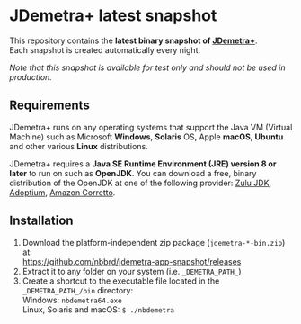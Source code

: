 # JDemetra+ latest snapshot

This repository contains the **latest binary snapshot of [JDemetra+](https://github.com/jdemetra/jdemetra-app)**.  
Each snapshot is created automatically every night.

_Note that this snapshot is available for test only and should not be used in production._

## Requirements

JDemetra+ runs on any operating systems that support the Java VM (Virtual Machine) such as Microsoft **Windows**, **Solaris** OS, Apple **macOS**, **Ubuntu** and other various **Linux** distributions.

JDemetra+ requires a **Java SE Runtime Environment (JRE) version 8 or later** to run on such as **OpenJDK**. You can download a free, binary distribution of the OpenJDK at one of the following provider:
[Zulu JDK](https://www.azul.com/downloads/zulu/),
[Adoptium](https://adoptium.net/),
[Amazon Corretto](https://aws.amazon.com/corretto/).

## Installation

1. Download the platform-independent zip package (`jdemetra-*-bin.zip`) at:  
   https://github.com/nbbrd/jdemetra-app-snapshot/releases
2. Extract it to any folder on your system (i.e. `_DEMETRA_PATH_`)
3. Create a shortcut to the executable file located in the `_DEMETRA_PATH_/bin` directory:  
   Windows: `nbdemetra64.exe`  
   Linux, Solaris and macOS: `$ ./nbdemetra`
